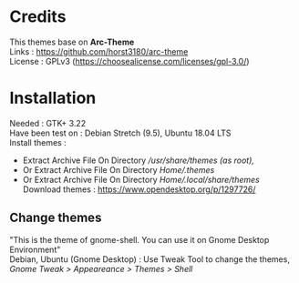 # Credits
This themes base on <b>Arc-Theme</b> </br>
Links : https://github.com/horst3180/arc-theme</br>
License : GPLv3 (https://choosealicense.com/licenses/gpl-3.0/)</br>

# Installation
Needed : GTK+ 3.22</br>
Have been test on : Debian Stretch (9.5), Ubuntu 18.04 LTS</br>
Install themes : 
- Extract Archive File On Directory<i> /usr/share/themes (as root),</i> </br>
- Or Extract Archive File On Directory<i> Home/.themes</i></br>
- Or Extract Archive File On Directory <i>Home/.local/share/themes</i></br>
Download themes : https://www.opendesktop.org/p/1297726/</br>

## Change themes
"This is the theme of gnome-shell. You can use it on Gnome Desktop Environment"</br>
Debian, Ubuntu (Gnome Desktop) : Use Tweak Tool to change the themes, <i>Gnome Tweak > Appeareance > Themes > Shell</i></br>
